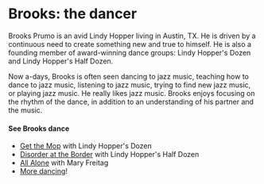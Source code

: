# Brooks: the dancer

Brooks Prumo is an avid Lindy Hopper living in Austin, TX. He is driven by a continuous need to create something new and true to himself. He is also a founding member of award-winning dance groups: Lindy Hopper's Dozen and Lindy Hopper's Half Dozen.

Now a-days, Brooks is often seen dancing to jazz music, teaching how to dance to jazz music, listening to jazz music, trying to find new jazz music, or playing jazz music. He really likes jazz music. Brooks enjoys focusing on the rhythm of the dance, in addition to an understanding of his partner and the music.


#### See Brooks dance

- [Get the Mop](http://youtu.be/8XaTlpS53ZM) with Lindy Hopper's Dozen
- [Disorder at the Border](http://youtu.be/Rf5z1zt8kFQ) with Lindy Hopper's Half Dozen
- [All Alone](http://youtu.be/vDg1hHGKp50) with Mary Freitag
- [More dancing](https://www.youtube.com/playlist?list=PLoW6-AN5ru1XoQvA_bgMBDtEI6xuDRMRC)!
